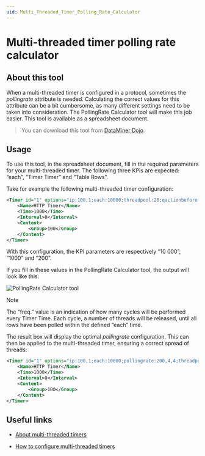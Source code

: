 ```yaml
---
uid: Multi_Threaded_Timer_Polling_Rate_Calculator
---
```


# Multi-threaded timer polling rate calculator

## About this tool

When a multi-threaded timer is configured in a protocol, sometimes the *pollingrate* attribute is needed. Calculating the correct values for this attribute can be a bit cumbersome, as many different settings need to be taken into consideration. The PollingRate Calculator tool will make this job easier. This tool is available as a spreadsheet document.

> You can download this tool from [DataMiner Dojo](https://community.dataminer.services/download/pollingrate-calculator/).

## Usage

To use this tool, in the spreadsheet document, fill in the required parameters for your multi-threaded timer. The following three KPIs are expected: “each”, “Timer Timer” and “Table Rows”.

Take for example the following multi-threaded timer configuration:

```xml
<Timer id="1" options="ip:100,1;each:10000;threadpool:20;qactionbefore:2">
    <Name>HTTP Timer</Name>
    <Time>1000</Time>
    <Interval>0</Interval>
    <Content>
        <Group>100</Group>
    </Content>
</Timer>
```

With this configuration, the KPI parameters are respectively “10 000”, “1000” and “200”.

If you fill in these values in the PollingRate Calculator tool, the output will look like this:

![PollingRate Calculator tool](~/dataminer/images/Multi-threaded1.png)

> [!NOTE]
> The “freq.” value is an indication of how many cycles will be performed every Timer Time. Each cycle, a number of threads will be released, until all rows have been polled within the defined “each” time.

The result box will display the optimal *pollingrate* configuration. This can then be applied to the multi-threaded timer, ensuring a correct spread of threads:

```xml
<Timer id="1" options="ip:100,1;each:10000;pollingrate:200,4,4;threadpool:20;qactionbefore:2">
    <Name>HTTP Timer</Name>
    <Time>1000</Time>
    <Interval>0</Interval>
    <Content>
        <Group>100</Group>
    </Content>
</Timer>
```

## Useful links

- [About multi-threaded timers](xref:AdvancedMultiThreadedTimersIntroduction)

- [How to configure multi-threaded timers](xref:How_to_configure_multi_threaded_timers)
